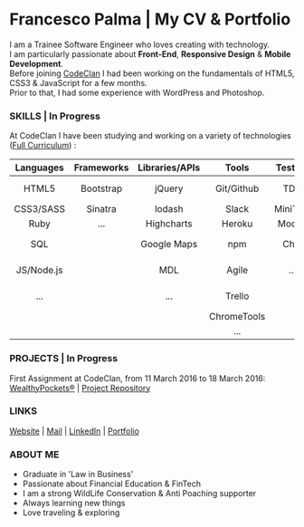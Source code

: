 # Francesco Palma | My CV & Portfolio 
  
I am a Trainee Software Engineer who loves creating with technology.  
I am particularly passionate about **Front-End**, **Responsive Design** & **Mobile Development**.  
Before joining [CodeClan](http://codeclan.com) I had been working on the fundamentals of HTML5, CSS3 & JavaScript for a few months.  
Prior to that, I had some experience with WordPress and Photoshop.

### SKILLS | In Progress

At CodeClan I have been studying and working on a variety of technologies ([Full Curriculum](https://github.com/FrancescoPalma/CodeClan---CX3)) :

| Languages | Frameworks  | Libraries/APIs | Tools     | Testing | Databases | Design        | Mobile |
|:---------:|:-----------:|:--------------:|:---------:|:-------:|:---------:|:-------------:|:------:|
|HTML5      |Bootstrap    | jQuery         |Git/Github |TDD      |PostGreSQL |Adobe PS basics|...     |
|CSS3/SASS  |Sinatra      | lodash         |Slack      |MiniTest |...        |UX             |        |
|Ruby       |...          | Highcharts     |Heroku     |Mocha    |           |UI             |        |
|SQL        |             | Google Maps    |npm        |Chai     |           |Responsive Web |        |
|JS/Node.js |             | MDL            |Agile      |...      |           |Mobile-First   |        |
|...        |             | ...            |Trello     |         |           |Material Design|        |
|           |             |                |ChromeTools|         |           |BEM            |        |
|           |             |                |...        |         |           |...            |        |  

### PROJECTS | In Progress
  
First Assignment at CodeClan, from 11 March 2016 to 18 March 2016: [WealthyPockets®](https://wealthypockets.herokuapp.com/) | [Project Repository](https://github.com/FrancescoPalma/CodeClan_Assignment_1)  
  
### LINKS

[Website](http://intermundi.it) | [Mail](mailto:fpfrancescopalma7@gmail.com) | [LinkedIn](https://it.linkedin.com/in/palmafrancesco) | [Portfolio](http://intermundi.it/en/francesco/portfolio/)

### ABOUT ME
* Graduate in 'Law in Business'
* Passionate about Financial Education & FinTech
* I am a strong WildLife Conservation & Anti Poaching supporter
* Always learning new things
* Love traveling & exploring
